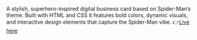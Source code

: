 A stylish, superhero-inspired digital business card based on Spider-Man’s theme.
Built with HTML and CSS it features bold colors, dynamic visuals, and interactive design elements that capture the Spider-Man vibe.
👉[Live here](https://yusuph-businesscard.netlify.app)

